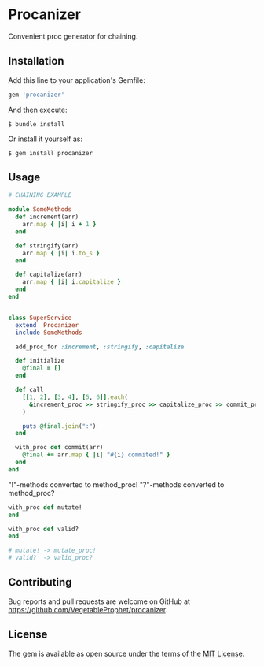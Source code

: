 # Procanizer

Convenient proc generator for chaining.

## Installation

Add this line to your application's Gemfile:

```ruby
gem 'procanizer'
```

And then execute:

    $ bundle install

Or install it yourself as:

    $ gem install procanizer

## Usage

```ruby
# CHAINING EXAMPLE

module SomeMethods
  def increment(arr)
    arr.map { |i| i + 1 }
  end

  def stringify(arr)
    arr.map { |i| i.to_s }
  end

  def capitalize(arr)
    arr.map { |i| i.capitalize }
  end
end


class SuperService
  extend  Procanizer
  include SomeMethods

  add_proc_for :increment, :stringify, :capitalize

  def initialize
    @final = []
  end

  def call
    [[1, 2], [3, 4], [5, 6]].each(
      &increment_proc >> stringify_proc >> capitalize_proc >> commit_proc
    )

    puts @final.join(":")
  end

  with_proc def commit(arr)
    @final += arr.map { |i| "#{i} commited!" }
  end
end
```

"!"-methods converted to method_proc!
"?"-methods converted to method_proc?

```ruby
with_proc def mutate!
end

with_proc def valid?
end

# mutate! -> mutate_proc!
# valid?  -> valid_proc?
```
## Contributing

Bug reports and pull requests are welcome on GitHub at https://github.com/VegetableProphet/procanizer.

## License

The gem is available as open source under the terms of the [MIT License](https://opensource.org/licenses/MIT).
